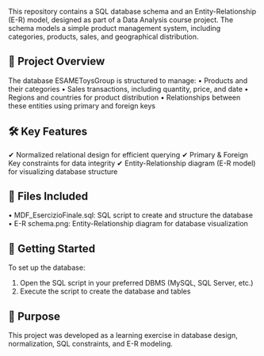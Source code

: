 This repository contains a SQL database schema and an Entity-Relationship (E-R) model, designed as part of a Data Analysis course project.
The schema models a simple product management system, including categories, products, sales, and geographical distribution.

## 📌 Project Overview
The database ESAMEToysGroup is structured to manage:
•	Products and their categories
•	Sales transactions, including quantity, price, and date
•	Regions and countries for product distribution
•	Relationships between these entities using primary and foreign keys

## 🛠️ Key Features
✔ Normalized relational design for efficient querying
✔ Primary & Foreign Key constraints for data integrity
✔ Entity-Relationship diagram (E-R model) for visualizing database structure

## 📂 Files Included
•	MDF_EsercizioFinale.sql: SQL script to create and structure the database
•	E-R schema.png: Entity-Relationship diagram for database visualization

## 🚀 Getting Started
To set up the database:
1.	Open the SQL script in your preferred DBMS (MySQL, SQL Server, etc.)
2.	Execute the script to create the database and tables

## 🎯 Purpose
This project was developed as a learning exercise in database design, normalization, SQL constraints, and E-R modeling.
